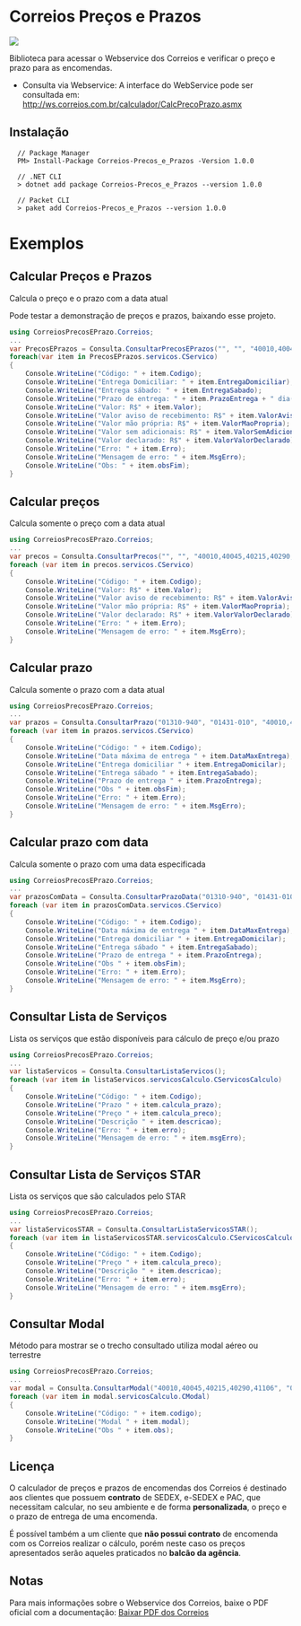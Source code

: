# Correios Preços e Prazos

![](https://firebasestorage.googleapis.com/v0/b/whatsapp-541a0.appspot.com/o/Correios_logo.png?alt=media&token=95617299-d20f-4c8f-9d24-6263114644d4) 

Biblioteca para acessar o Webservice dos Correios e verificar o preço e prazo para as encomendas.

* Consulta via Webservice: A interface do WebService pode ser consultada em: http://ws.correios.com.br/calculador/CalcPrecoPrazo.asmx 

## Instalação

```
  // Package Manager
  PM> Install-Package Correios-Precos_e_Prazos -Version 1.0.0 
  
  // .NET CLI
  > dotnet add package Correios-Precos_e_Prazos --version 1.0.0
  
  // Packet CLI
  > paket add Correios-Precos_e_Prazos --version 1.0.0 
```
# Exemplos
## Calcular Preços e Prazos
Calcula o preço e o prazo com a data atual 

Pode testar a demonstração de preços e prazos, baixando esse projeto.
```c#
using CorreiosPrecosEPrazo.Correios;
...
var PrecosEPrazos = Consulta.ConsultarPrecosEPrazos("", "", "40010,40045,40215,40290,41106", "01310-940", "01431-010", "0.5", 1, 16, 11, 12, 0, "N", 150, "N");
foreach(var item in PrecosEPrazos.servicos.CServico)
{
    Console.WriteLine("Código: " + item.Codigo);
    Console.WriteLine("Entrega Domiciliar: " + item.EntregaDomiciliar);
    Console.WriteLine("Entrega sábado: " + item.EntregaSabado);
    Console.WriteLine("Prazo de entrega: " + item.PrazoEntrega + " dia(s) útil");
    Console.WriteLine("Valor: R$" + item.Valor);
    Console.WriteLine("Valor aviso de recebimento: R$" + item.ValorAvisoRecebimento);
    Console.WriteLine("Valor mão própria: R$" + item.ValorMaoPropria);
    Console.WriteLine("Valor sem adicionais: R$" + item.ValorSemAdicionais);
    Console.WriteLine("Valor declarado: R$" + item.ValorValorDeclarado);
    Console.WriteLine("Erro: " + item.Erro);
    Console.WriteLine("Mensagem de erro: " + item.MsgErro);
    Console.WriteLine("Obs: " + item.obsFim);
}
```
## Calcular preços
Calcula somente o preço com a data atual 

```c#
using CorreiosPrecosEPrazo.Correios;
...
var precos = Consulta.ConsultarPrecos("", "", "40010,40045,40215,40290,41106", "01310-940", "01431-010", "0.5", 1, 16, 11, 12, 0, "N", 150, "N");
foreach (var item in precos.servicos.CServico)
{
    Console.WriteLine("Código: " + item.Codigo);
    Console.WriteLine("Valor: R$" + item.Valor);
    Console.WriteLine("Valor aviso de recebimento: R$" + item.ValorAvisoRecebimento);
    Console.WriteLine("Valor mão própria: R$" + item.ValorMaoPropria);
    Console.WriteLine("Valor declarado: R$" + item.ValorValorDeclarado);
    Console.WriteLine("Erro: " + item.Erro);
    Console.WriteLine("Mensagem de erro: " + item.MsgErro);
}
```

## Calcular prazo
Calcula somente o prazo com a data atual

```c#
using CorreiosPrecosEPrazo.Correios;
...
var prazos = Consulta.ConsultarPrazo("01310-940", "01431-010", "40010,40045,40215,40290,41106");
foreach (var item in prazos.servicos.CServico)
{
    Console.WriteLine("Código: " + item.Codigo);
    Console.WriteLine("Data máxima de entrega " + item.DataMaxEntrega);
    Console.WriteLine("Entrega domiciliar " + item.EntregaDomicilar);
    Console.WriteLine("Entrega sábado " + item.EntregaSabado);
    Console.WriteLine("Prazo de entrega " + item.PrazoEntrega);
    Console.WriteLine("Obs " + item.obsFim);
    Console.WriteLine("Erro: " + item.Erro);
    Console.WriteLine("Mensagem de erro: " + item.MsgErro);
}
```

## Calcular prazo com data
Calcula somente o prazo com uma data especificada 

```c#
using CorreiosPrecosEPrazo.Correios;
...
var prazosComData = Consulta.ConsultarPrazoData("01310-940", "01431-010", "40010,40045,40215,40290,41106", "16/05/2019");
foreach (var item in prazosComData.servicos.CServico)
{
    Console.WriteLine("Código: " + item.Codigo);
    Console.WriteLine("Data máxima de entrega " + item.DataMaxEntrega);
    Console.WriteLine("Entrega domiciliar " + item.EntregaDomicilar);
    Console.WriteLine("Entrega sábado " + item.EntregaSabado);
    Console.WriteLine("Prazo de entrega " + item.PrazoEntrega);
    Console.WriteLine("Obs " + item.obsFim);
    Console.WriteLine("Erro: " + item.Erro);
    Console.WriteLine("Mensagem de erro: " + item.MsgErro);
}
```

## Consultar Lista de Serviços
Lista os serviços que estão disponíveis para cálculo de preço e/ou prazo 

```c#
using CorreiosPrecosEPrazo.Correios;
...
var listaServicos = Consulta.ConsultarListaServicos();
foreach (var item in listaServicos.servicosCalculo.CServicosCalculo)
{
    Console.WriteLine("Código: " + item.Codigo);
    Console.WriteLine("Prazo " + item.calcula_prazo);
    Console.WriteLine("Preço " + item.calcula_preco);
    Console.WriteLine("Descrição " + item.descricao);
    Console.WriteLine("Erro: " + item.erro);
    Console.WriteLine("Mensagem de erro: " + item.msgErro);
}
```

## Consultar Lista de Serviços STAR
Lista os serviços que são calculados pelo STAR 

```c#
using CorreiosPrecosEPrazo.Correios;
...
var listaServicosSTAR = Consulta.ConsultarListaServicosSTAR();
foreach (var item in listaServicosSTAR.servicosCalculo.CServicosCalculo)
{
    Console.WriteLine("Código: " + item.Codigo);
    Console.WriteLine("Preço " + item.calcula_preco);
    Console.WriteLine("Descrição " + item.descricao);
    Console.WriteLine("Erro: " + item.erro);
    Console.WriteLine("Mensagem de erro: " + item.msgErro);
}
```

## Consultar Modal
Método para mostrar se o trecho consultado utiliza modal aéreo ou terrestre 

```c#
using CorreiosPrecosEPrazo.Correios;
...
var modal = Consulta.ConsultarModal("40010,40045,40215,40290,41106", "01310-940", "01431-010");
foreach (var item in modal.servicosCalculo.CModal)
{
    Console.WriteLine("Código: " + item.codigo);
    Console.WriteLine("Modal " + item.modal);
    Console.WriteLine("Obs " + item.obs);
}
```

## Licença
  O calculador de preços e prazos de encomendas dos Correios é destinado aos clientes que possuem **contrato** de SEDEX, e-SEDEX e PAC, que necessitam calcular, no seu ambiente e de forma **personalizada**, o preço e o prazo de entrega de uma encomenda.
  
  É possível também a um cliente que **não possui contrato** de encomenda com os Correios realizar o cálculo, porém neste caso os preços apresentados serão aqueles praticados no **balcão da agência**. 

## Notas

Para mais informações sobre o Webservice dos Correios, baixe o PDF oficial com a documentação: [Baixar PDF dos Correios](https://correios.com.br/solucoes-empresariais/comercio-eletronico/palestras-correios-1/pdf/ManualdeImplementacaodoCalculoRemotodePrecosePrazos.pdf/at_download/file)
